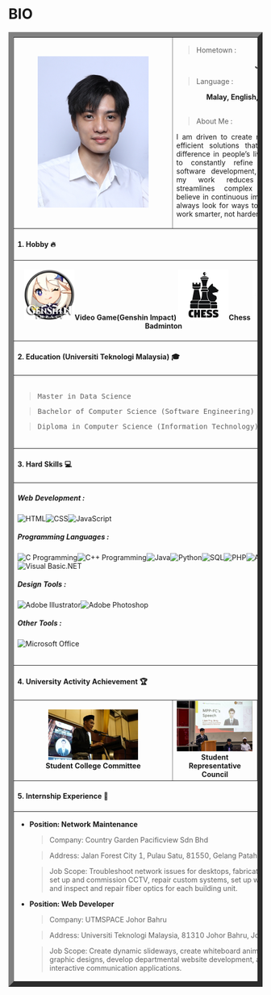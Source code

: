 # BIO
<table border="10" align="center">
  <!--Biodata-->
  <tr>
    <td align="center" width="300">
      <img src="image/jeng big.JPG" height="300" width="auto" title="Liew Yng Jeng" alt="Liew Yng Jeng">
    </td>
    <td colspan="2" width="450">
      <blockquote>Hometown :</blockquote>
      <div align="right"><b>Johor, Malaysia</b></div>
      <blockquote>Language :</blockquote>
      <div align="right"><b>Malay, English, Mandarin, and Cantonese</b></div>
      <blockquote>About Me :</blockquote>
      <div align="justify">I am driven to create meaningful and efficient solutions that make a real difference in people’s lives. My goal is to constantly refine my skills in software development, ensuring that my work reduces errors and streamlines complex processes. I believe in continuous improvement and always look for ways to make systems work smarter, not harder.</div>
      <br>
    </td>
  </tr>
  <tr>
    <td colspan="3"><h4>1. Hobby 🔥</h4></td>
  </tr>
  <tr>
    <td colspan="3">
      <br>
      <div align="center">
        <img src="image/genshin.png" height="100" width="auto" title="Video Game(Genshin Impact)" alt="Video Game(Genshin Impact)"/><b>Video Game(Genshin Impact)</b>
        <img src="image/chess.png" height="100" width="auto" title="Chess" alt="Chess"/><b>Chess</b>
        <img src="image/bmt.png" height="100" width="auto" title="Badminton" alt="Badminton"/><b>Badminton</b>
      </div>
      <br>
    </td>
  </tr>
  <tr>
    <td colspan="3"><h4>2. Education (Universiti Teknologi Malaysia) 🎓</h4></td>
  </tr>
  <tr>
    <td colspan="3">
      <br>
      <blockquote>
        <pre>Master in Data Science</pre>
      </blockquote>
      <blockquote>
        <pre>Bachelor of Computer Science (Software Engineering) with Honours</pre>
      </blockquote>
      <blockquote>
        <pre>Diploma in Computer Science (Information Technology)</pre>
      </blockquote>
      <br>
    </td>
  </tr>
  <tr>
    <td colspan="3"><h4>3. Hard Skills 💻</h4></td>
  </tr>
  <tr>
    <td colspan="3">
      
##### Web Development : 
![HTML](https://img.shields.io/badge/HTML-E34F26?style=for-the-badge&logo=html5&logoColor=white)![CSS](https://img.shields.io/badge/CSS-1572B6?style=for-the-badge&logo=css3&logoColor=white)![JavaScript](https://img.shields.io/badge/JavaScript-F7DF1E?style=for-the-badge&logo=javascript&logoColor=white)
##### Programming Languages : 
![C Programming](https://img.shields.io/badge/C-00599C?style=for-the-badge&logo=c&logoColor=white)![C++ Programming](https://img.shields.io/badge/C++-00599C?style=for-the-badge&logo=cplusplus&logoColor=white)![Java](https://img.shields.io/badge/Java-007396?style=for-the-badge&logo=java&logoColor=white)![Python](https://img.shields.io/badge/Python-3776AB?style=for-the-badge&logo=python&logoColor=white)![SQL](https://img.shields.io/badge/SQL-4479A1?style=for-the-badge&logo=postgresql&logoColor=white)![PHP](https://img.shields.io/badge/PHP-777BB4?style=for-the-badge&logo=php&logoColor=white)![Android](https://img.shields.io/badge/Android-3DDC84?style=for-the-badge&logo=android&logoColor=white)![Visual Basic.NET](https://img.shields.io/badge/Visual%20Basic.NET-945DB7?style=for-the-badge&logo=visualstudio&logoColor=white)
##### Design Tools :
![Adobe Illustrator](https://img.shields.io/badge/Adobe%20Illustrator-FF9A00?style=for-the-badge&logo=adobeillustrator&logoColor=white)![Adobe Photoshop](https://img.shields.io/badge/Adobe%20Photoshop-31A8FF?style=for-the-badge&logo=adobephotoshop&logoColor=white)      
##### Other Tools :
![Microsoft Office](https://img.shields.io/badge/Microsoft%20Office-D83B01?style=for-the-badge&logo=microsoft-office&logoColor=white)
      <br><br>
    </td>
  </tr>
  <tr>
    <td colspan="3"><h4>4. University Activity Achievement 🏆</h4></td>
  </tr>
  <tr align="center">
    <td>
      <img src="image/JKM KDSE.jpeg" height="100" width="auto" title="JKM KDSE" alt="JKM KDSE"/><br>
      <b>Student College Committee</b>
    </td>
    <td>
      <img src="image/MPP FC.jpeg" height="100" width="auto" title="MPP FC" alt="MPP FC"/><br>
      <b>Student Representative Council</b>
    </td>
    <td>
      <img src="image/Event Lecturer.jpeg" height="100" width="auto" title="Event Lecturer" alt="Event Lecturer"/><br>
      <b>Event Lecturer</b>
    </td>
  </tr>
  <tr>
    <td colspan="3"><h4>5. Internship Experience 💼</h4></td>
  </tr>
  <tr>
    <td colspan="3">
      <ul>
        <li>
          <b>Position: Network Maintenance</b>
          <blockquote>Company: Country Garden Pacificview Sdn Bhd</blockquote>
          <blockquote>Address: Jalan Forest City 1, Pulau Satu, 81550, Gelang Patah, Johor</blockquote>
          <blockquote>Job Scope: Troubleshoot network issues for desktops, fabricate LAN cables, set up and commission CCTV, repair custom systems, set up wireless routers, and inspect and repair fiber optics for each building unit.</blockquote>
        </li>
        <li>
          <b>Position: Web Developer</b>
          <blockquote>Company: UTMSPACE Johor Bahru</blockquote>
          <blockquote>Address: Universiti Teknologi Malaysia, 81310 Johor Bahru, Johor.</blockquote>
          <blockquote>Job Scope: Create dynamic slideways, create whiteboard animation, create graphic designs, develop departmental website development, and develop interactive communication applications.</blockquote>
        </li>
      </ul>
    </td>
  </tr>
</table>

<!--👋✨🔭🌱👯🤔💬📫😄⚡ -->
